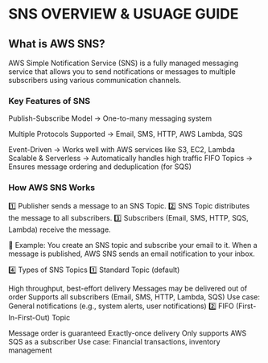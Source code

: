 # SNS OVERVIEW & USUAGE GUIDE 
## What is AWS SNS?
AWS Simple Notification Service (SNS) is a fully managed messaging service that allows you to send notifications or messages to multiple subscribers using various communication channels.

### Key Features of SNS
 Publish-Subscribe Model → One-to-many messaging system
 
 Multiple Protocols Supported → Email, SMS, HTTP, AWS Lambda, SQS
 
 Event-Driven → Works well with AWS services like S3, EC2, Lambda
 Scalable & Serverless → Automatically handles high traffic
 FIFO Topics → Ensures message ordering and deduplication (for SQS)

### How AWS SNS Works
1️⃣ Publisher sends a message to an SNS Topic.
2️⃣ SNS Topic distributes the message to all subscribers.
3️⃣ Subscribers (Email, SMS, HTTP, SQS, Lambda) receive the message.

📌 Example: You create an SNS topic and subscribe your email to it. When a message is published, AWS SNS sends an email notification to your inbox.

4️⃣ Types of SNS Topics
1️⃣ Standard Topic (default)

High throughput, best-effort delivery
Messages may be delivered out of order
Supports all subscribers (Email, SMS, HTTP, Lambda, SQS)
Use case: General notifications (e.g., system alerts, user notifications)
2️⃣ FIFO (First-In-First-Out) Topic

Message order is guaranteed
Exactly-once delivery
Only supports AWS SQS as a subscriber
Use case: Financial transactions, inventory management
